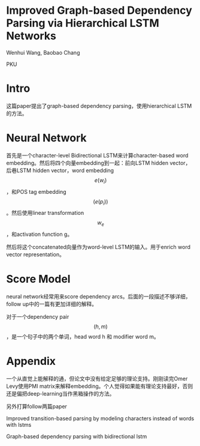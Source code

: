 # Improved Graph-based Dependency Parsing via Hierarchical LSTM Networks

Wenhui Wang, Baobao Chang

PKU

# Intro

这篇paper提出了graph-based dependency parsing，使用hierarchical LSTM的方法。

# Neural Network

首先是一个character-level Bidirectional LSTM来计算character-based word embedding。然后将四个向量embedding到一起：前向LSTM hidden vector，后巷LSTM hidden vector，word embedding $$e(w_i)$$，和POS tag embedding $$(e(p_i))$$。然后使用linear transformation $$w_e$$，和activation function g。

然后将这个concatenated向量作为word-level LSTM的输入。用于enrich word vector representation。

# Score Model

neural network经常用来score dependency arcs。后面的一段描述不够详细，follow up中的一篇有更加详细的解释。

对于一个dependency pair $$(h,m)$$，是一个句子中的两个单词，head word h 和 modifier word m。

# Appendix

一个从直觉上能解释的通，但论文中没有给定足够的理论支持。刚刚读完Omer Levy使用PMI matrix来解释embedding。个人觉得如果能有理论支持最好，否则还是偏把deep-learning当作黑箱操作的方法。

另外打算follow两篇paper

Improved transition-based parsing by modeling characters instead of words with lstms

Graph-based dependency parsing with bidirectional lstm